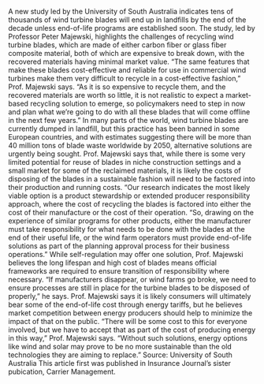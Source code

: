 A new study led by the University of South Australia indicates tens of thousands of wind turbine blades will end up in landfills by the end of the decade unless end-of-life programs are established soon.
The study, led by Professor Peter Majewski, highlights the challenges of recycling wind turbine blades, which are made of either carbon fiber or glass fiber composite material, both of which are expensive to break down, with the recovered materials having minimal market value.
“The same features that make these blades cost-effective and reliable for use in commercial wind turbines make them very difficult to recycle in a cost-effective fashion,” Prof. Majewski says.
“As it is so expensive to recycle them, and the recovered materials are worth so little, it is not realistic to expect a market-based recycling solution to emerge, so policymakers need to step in now and plan what we’re going to do with all these blades that will come offline in the next few years.”
In many parts of the world, wind turbine blades are currently dumped in landfill, but this practice has been banned in some European countries, and with estimates suggesting there will be more than 40 million tons of blade waste worldwide by 2050, alternative solutions are urgently being sought.
Prof. Majewski says that, while there is some very limited potential for reuse of blades in niche construction settings and a small market for some of the reclaimed materials, it is likely the costs of disposing of the blades in a sustainable fashion will need to be factored into their production and running costs.
“Our research indicates the most likely viable option is a product stewardship or extended producer responsibility approach, where the cost of recycling the blades is factored into either the cost of their manufacture or the cost of their operation.
“So, drawing on the experience of similar programs for other products, either the manufacturer must take responsibility for what needs to be done with the blades at the end of their useful life, or the wind farm operators must provide end-of-life solutions as part of the planning approval process for their business operations.”
While self-regulation may offer one solution, Prof. Majewski believes the long lifespan and high cost of blades means official frameworks are required to ensure transition of responsibility where necessary.
“If manufacturers disappear, or wind farms go broke, we need to ensure processes are still in place for the turbine blades to be disposed of properly,” he says.
Prof. Majewski says it is likely consumers will ultimately bear some of the end-of-life cost through energy tariffs, but he believes market competition between energy producers should help to minimize the impact of that on the public.
“There will be some cost to this for everyone involved, but we have to accept that as part of the cost of producing energy in this way,” Prof. Majewski says. “Without such solutions, energy options like wind and solar may prove to be no more sustainable than the old technologies they are aiming to replace.”
Source: University of South Australia
This article first was published in Insurance Journal’s sister pubication, Carrier Management.
